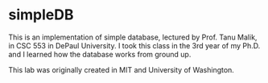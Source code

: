 # simpleDB

This is an implementation of simple database, lectured by Prof. Tanu Malik, in CSC 553 in DePaul University.
I took this class in the 3rd year of my Ph.D. and I learned how the database works from ground up.

This lab was originally created in MIT and University of Washington. 
